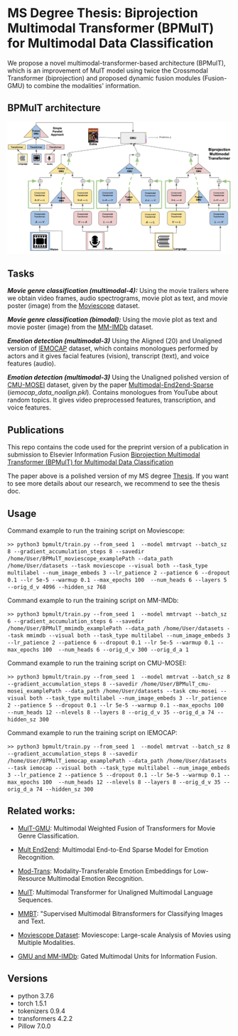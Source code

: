 # MS Degree Thesis: Biprojection Multimodal Transformer (BPMulT) for Multimodal Data Classification

We propose a novel multimodal-transformer-based architecture (BPMulT), which is an improvement of MulT model using twice the Crossmodal Transformer (biprojection) and proposed dynamic fusion modules (Fusion-GMU) to combine the modalities' information.

## BPMulT architecture

![bpmult_arch](bpmult_archColors.png)

## Tasks

***Movie genre classification (multimodal-4):*** Using the movie trailers where we obtain video frames, audio spectrograms, movie plot as text, and movie poster (image) from the [Moviescope](https://www.cs.virginia.edu/~pc9za/research/moviescope.html) dataset. 

***Movie genre classification (bimodal):*** Using the movie plot as text and movie poster (image) from the [MM-IMDb](https://github.com/johnarevalo/gmu-mmimdb) dataset. 

***Emotion detection (multimodal-3)*** Using the Aligned  (20) and Unaligned version of  [IEMOCAP](http://immortal.multicomp.cs.cmu.edu/raw_datasets/processed_data/) dataset, which contains monologues performed by actors and it gives facial features (vision), transcript (text), and voice features (audio).

***Emotion detection (multimodal-3)*** Using the Unaligned polished version of  [CMU-MOSEI](http://immortal.multicomp.cs.cmu.edu/raw_datasets/processed_data/) dataset, given by the paper [Multimodal-End2end-Sparse](https://github.com/wenliangdai/Multimodal-End2end-Sparse) (*iemocap_data_noalign.pkl*). Contains monologues from YouTube about random topics. It gives video preprocessed features, transcription, and voice features.

## Publications

This repo contains the code used for the preprint version of a publication in submission to Elsevier Information Fusion [Biprojection Multimodal Transformer (BPMulT) for Multimodal Data Classification](https://github.com/Damorgal/BS-Thesis-Statistical-Analysis-Agavin-prebiotics/blob/main/BS_Thesis_DiegoAMG.pdf)

The paper above is a polished version of my MS degree [Thesis](https://github.com/Damorgal/BS-Thesis-Statistical-Analysis-Agavin-prebiotics/blob/main/BS_Thesis_DiegoAMG.pdf). If you want to see more details about our research, we recommend to see the thesis doc. 

## Usage

Command example to run the training script on Moviescope:

```
>> python3 bpmult/train.py --from_seed 1  --model mmtrvapt --batch_sz 8 --gradient_accumulation_steps 8 --savedir /home/User/BPMulT_moviescope_examplePath --data_path /home/User/datasets --task moviescope --visual both --task_type multilabel --num_image_embeds 3 --lr_patience 2 --patience 6 --dropout 0.1 --lr 5e-5 --warmup 0.1 --max_epochs 100  --num_heads 6 --layers 5 --orig_d_v 4096 --hidden_sz 768 
```

Command example to run the training script on MM-IMDb:

```
>> python3 bpmult/train.py --from_seed 1  --model mmtrvapt --batch_sz 6 --gradient_accumulation_steps 6 --savedir /home/User/BPMulT_mmimdb_examplePath --data_path /home/User/datasets --task mmimdb --visual both --task_type multilabel --num_image_embeds 3 --lr_patience 2 --patience 6 --dropout 0.1 --lr 5e-5 --warmup 0.1 --max_epochs 100  --num_heads 6 --orig_d_v 300 --orig_d_a 1

```

Command example to run the training script on CMU-MOSEI:

```
>> python3 bpmult/train.py --from_seed 1  --model mmtrvat --batch_sz 8 --gradient_accumulation_steps 8 --savedir /home/User/BPMulT_cmu-mosei_examplePath --data_path /home/User/datasets --task cmu-mosei --visual both --task_type multilabel --num_image_embeds 3 --lr_patience 2 --patience 5 --dropout 0.1 --lr 5e-5 --warmup 0.1 --max_epochs 100  --num_heads 12 --nlevels 8 --layers 8 --orig_d_v 35 --orig_d_a 74 --hidden_sz 300
```

Command example to run the training script on IEMOCAP:

```
>> python3 bpmult/train.py --from_seed 1  --model mmtrvat --batch_sz 8 --gradient_accumulation_steps 8 --savedir /home/User/BPMulT_iemocap_examplePath --data_path /home/User/datasets --task iemocap --visual both --task_type multilabel --num_image_embeds 3 --lr_patience 2 --patience 5 --dropout 0.1 --lr 5e-5 --warmup 0.1 --max_epochs 100  --num_heads 12 --nlevels 8 --layers 8 --orig_d_v 35 --orig_d_a 74 --hidden_sz 300
```

## Related works:

* [MulT-GMU](https://aclanthology.org/2021.maiworkshop-1.1.pdf): Multimodal Weighted Fusion of Transformers for Movie Genre Classification.

* [Mult End2end](https://arxiv.org/pdf/2103.09666.pdf): Multimodal End-to-End Sparse Model for Emotion Recognition.

* [Mod-Trans](https://arxiv.org/pdf/2009.09629.pdf): Modality-Transferable Emotion Embeddings for Low-Resource Multimodal Emotion Recognition.

* [MulT](https://www.aclweb.org/anthology/P19-1656.pdf): Multimodal Transformer for Unaligned Multimodal Language Sequences.
* [MMBT](https://arxiv.org/abs/1909.02950): "Supervised Multimodal Bitransformers for Classifying Images and Text.
* [Moviescope Dataset](https://arxiv.org/abs/1908.03180): Moviescope: Large-scale Analysis of Movies using Multiple Modalities.
* [GMU and MM-IMDb](https://arxiv.org/abs/1702.01992): Gated Multimodal Units for Information Fusion.

## Versions

* python 3.7.6
* torch 1.5.1
* tokenizers 0.9.4
* transformers 4.2.2
* Pillow 7.0.0
